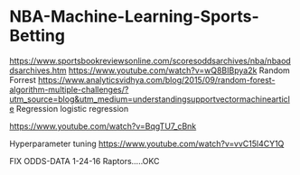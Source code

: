 # NBA-Machine-Learning-Sports-Betting
https://www.sportsbookreviewsonline.com/scoresoddsarchives/nba/nbaoddsarchives.htm
https://www.youtube.com/watch?v=wQ8BIBpya2k
Random Forrest
https://www.analyticsvidhya.com/blog/2015/09/random-forest-algorithm-multiple-challenges/?utm_source=blog&utm_medium=understandingsupportvectormachinearticle
Regression
logistic regression


https://www.youtube.com/watch?v=BqgTU7_cBnk

Hyperparameter tuning
https://www.youtube.com/watch?v=vvC15l4CY1Q

FIX ODDS-DATA
1-24-16 Raptors.....OKC
